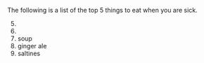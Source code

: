 The following is a list of the top 5 things to eat when you are sick.

5.
4.
3. soup
2. ginger ale
1. saltines
